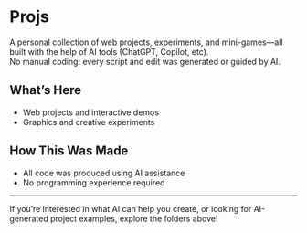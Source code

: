 # Projs

A personal collection of web projects, experiments, and mini-games—all built with the help of AI tools (ChatGPT, Copilot, etc).  
No manual coding: every script and edit was generated or guided by AI.

## What’s Here

- Web projects and interactive demos
- Graphics and creative experiments

## How This Was Made

- All code was produced using AI assistance
- No programming experience required

---

If you’re interested in what AI can help you create, or looking for AI-generated project examples, explore the folders above!
